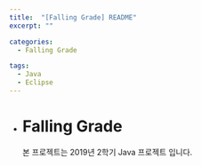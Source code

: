 ```yaml
---
title:  "[Falling Grade] README"
excerpt: ""

categories:
  - Falling Grade

tags:
  - Java
  - Eclipse
---
```


- # Falling Grade

  본 프로젝트는 2019년 2학기 Java 프로젝트 입니다.

  

  
